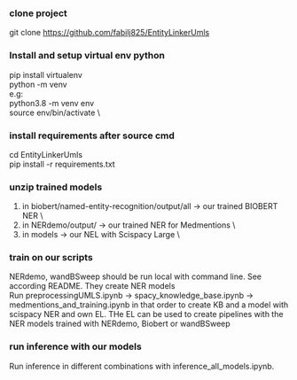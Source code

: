 ### clone project
git clone  https://github.com/fabilj825/EntityLinkerUmls
### Install and setup virtual env python
pip install virtualenv \
python<version> -m venv <virtual-environment-name> \
e.g: \
python3.8 -m venv env \
source env/bin/activate \

### install requirements after source cmd
cd EntityLinkerUmls \
pip install -r requirements.txt

### unzip trained models
1. in biobert/named-entity-recognition/output/all -> our trained BIOBERT NER \
2. in NERdemo/output/ -> our trained NER for Medmentions \
3. in models -> our NEL with Scispacy Large \

### train on our scripts

NERdemo, wandBSweep should be run local with command line. See according README. They create NER models \
Run preprocessingUMLS.ipynb -> spacy_knowledge_base.ipynb -> medmentions_and_training.ipynb in that order to create KB and a model with scispacy NER and own EL. THe EL can be used to create pipelines with the NER models trained with NERdemo, Biobert or wandBSweep

### run inference with our models

Run inference in different combinations with inference_all_models.ipynb.



